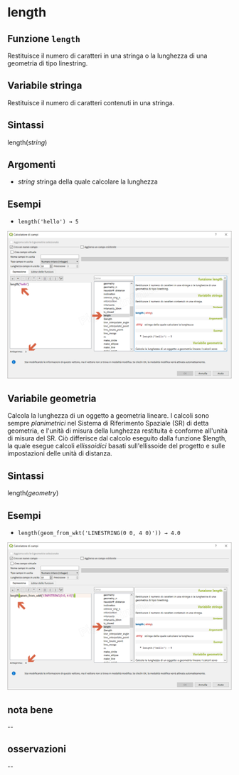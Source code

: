 # length

## Funzione `length`

Restituisce il numero di caratteri in una stringa o la lunghezza di una geometria di tipo linestring.

## Variabile stringa

Restituisce il numero di caratteri contenuti in una stringa.

## Sintassi

length\(_string_\)

## Argomenti

* _string_ stringa della quale calcolare la lunghezza

## Esempi

* `length('hello') → 5`

![](../../../.gitbook/assets/length1%20%282%29.png)

## Variabile geometria

Calcola la lunghezza di un oggetto a geometria lineare. I calcoli sono sempre _planimetrici_ nel Sistema di Riferimento Spaziale \(SR\) di detta geometria, e l'unità di misura della lunghezza restituita è conforme all'unità di misura del SR. Ciò differisce dal calcolo eseguito dalla funzione $length, la quale esegue calcoli _ellissoidici_ basati sull'ellissoide del progetto e sulle impostazioni delle unità di distanza.

## Sintassi

length\(_geometry_\)

## Esempi

* `length(geom_from_wkt('LINESTRING(0 0, 4 0)')) → 4.0`

![](../../../.gitbook/assets/length2%20%281%29.png)

## nota bene

--

## osservazioni

--


